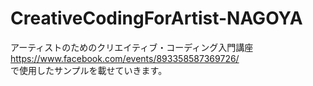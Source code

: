 # CreativeCodingForArtist-NAGOYA  
アーティストのためのクリエイティブ・コーディング入門講座  
https://www.facebook.com/events/893358587369726/  
で使用したサンプルを載せていきます。  

